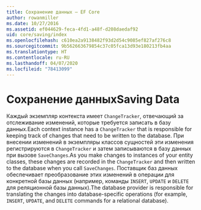 ```yaml
---
title: Сохранение данных — EF Core
author: rowanmiller
ms.date: 10/27/2016
ms.assetid: ef044629-feca-4fd1-a48f-d208daedaf92
uid: core/saving/index
ms.openlocfilehash: c610ea2a9138482f93d2d54c9085ef827af276c8
ms.sourcegitcommit: 9b562663679854c37c05fca13d93e180213fb4aa
ms.translationtype: HT
ms.contentlocale: ru-RU
ms.lasthandoff: 04/07/2020
ms.locfileid: "78413099"
---
```

# <a name="saving-data"></a><span data-ttu-id="1b73c-102">Сохранение данных</span><span class="sxs-lookup"><span data-stu-id="1b73c-102">Saving Data</span></span>

<span data-ttu-id="1b73c-103">Каждый экземпляр контекста имеет `ChangeTracker`, отвечающий за отслеживание изменений, которые требуется записать в базу данных.</span><span class="sxs-lookup"><span data-stu-id="1b73c-103">Each context instance has a `ChangeTracker` that is responsible for keeping track of changes that need to be written to the database.</span></span> <span data-ttu-id="1b73c-104">При внесении изменений в экземпляры классов сущностей эти изменения регистрируются в `ChangeTracker` и затем записываются в базу данных при вызове `SaveChanges`.</span><span class="sxs-lookup"><span data-stu-id="1b73c-104">As you make changes to instances of your entity classes, these changes are recorded in the `ChangeTracker` and then written to the database when you call `SaveChanges`.</span></span> <span data-ttu-id="1b73c-105">Поставщик баз данных обеспечивает преобразование этих изменений в операции для конкретной базы данных (например, команды `INSERT`, `UPDATE` и `DELETE` для реляционной базы данных).</span><span class="sxs-lookup"><span data-stu-id="1b73c-105">The database provider is responsible for translating the changes into database-specific operations (for example, `INSERT`, `UPDATE`, and `DELETE` commands for a relational database).</span></span>
